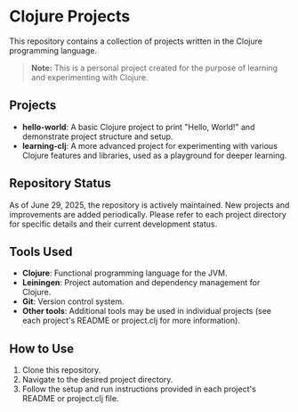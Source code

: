 # Clojure Projects

This repository contains a collection of projects written in the Clojure programming language.

> **Note:** This is a personal project created for the purpose of learning and experimenting with Clojure.

## Projects

- **hello-world**: A basic Clojure project to print "Hello, World!" and demonstrate project structure and setup.
- **learning-clj**: A more advanced project for experimenting with various Clojure features and libraries, used as a playground for deeper learning.

## Repository Status

As of June 29, 2025, the repository is actively maintained. New projects and improvements are added periodically. Please refer to each project directory for specific details and their current development status.

## Tools Used

- **Clojure**: Functional programming language for the JVM.
- **Leiningen**: Project automation and dependency management for Clojure.
- **Git**: Version control system.
- **Other tools**: Additional tools may be used in individual projects (see each project's README or project.clj for more information).

## How to Use

1. Clone this repository.
2. Navigate to the desired project directory.
3. Follow the setup and run instructions provided in each project's README or project.clj file.
